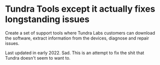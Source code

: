 # Tundra Tools except it actually fixes longstanding issues
Create a set of support tools where Tundra Labs customers can download the software, extract information from the devices, diagnose and repair issues.

Last updated in early 2022. Sad. This is an attempt to fix the shit that Tundra doesn't seem to want to.
